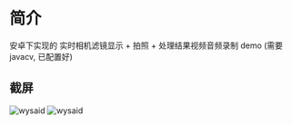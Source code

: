 # 简介 #

安卓下实现的 实时相机滤镜显示 + 拍照 + 处理结果视频音频录制 demo (需要 javacv, 已配置好)

## 截屏 ##

<img src="https://raw.githubusercontent.com/wysaid/Android-ffmpeg-CameraRecord/master/screenshot/screenshot1.jpg" alt="wysaid">
<img src="https://raw.githubusercontent.com/wysaid/Android-ffmpeg-CameraRecord/master/screenshot/screenshot0.jpg" alt="wysaid">